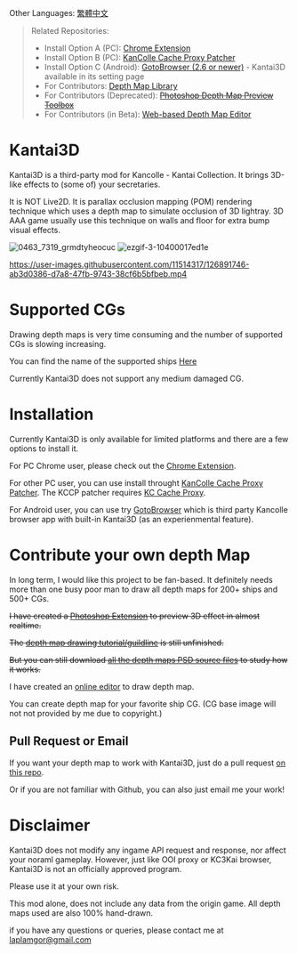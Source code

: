 

Other Languages: [繁體中文](https://github.com/laplamgor/kantai3d/blob/main/README.zh-Hant.md)

> Related Repositories:
> * Install Option A (PC): [Chrome Extension](https://github.com/laplamgor/kantai3d-chrome-extension)
> * Install Option B (PC): [KanColle Cache Proxy Patcher](https://github.com/laplamgor/kantai3d-kccp-patcher)
> * Install Option C (Android): [GotoBrowser (2.6 or newer)](https://github.com/antest1/GotoBrowser) - Kantai3D available in its setting page
> * For Contributors: [Depth Map Library](https://github.com/laplamgor/kantai3d-depth-maps)
> * For Contributors (Deprecated): ~~[Photoshop Depth Map Preview Toolbox](https://github.com/laplamgor/kantai3d-photoshop-extension)~~
> * For Contributors (in Beta): [Web-based Depth Map Editor](https://github.com/laplamgor/kantai3d-online-editor)


# Kantai3D
Kantai3D is a third-party mod for Kancolle - Kantai Collection. It brings 3D-like effects to (some of) your secretaries. 

It is NOT Live2D. It is parallax occlusion mapping (POM) rendering technique which uses a depth map to simulate occlusion of 3D lightray. 3D AAA game usually use this technique on walls and floor for extra bump visual effects.

![0463_7319_grmdtyheocuc](https://user-images.githubusercontent.com/11514317/96752931-b8a0c980-1401-11eb-8e42-1b02b336435d.gif) ![ezgif-3-10400017ed1e](https://user-images.githubusercontent.com/11514317/97005334-e0fb0600-1570-11eb-97b3-85896c1a463b.gif)


https://user-images.githubusercontent.com/11514317/126891746-ab3d0386-d7a8-47fb-9743-38cf6b5bfbeb.mp4

# Supported CGs

Drawing depth maps is very time consuming and the number of supported CGs is slowing increasing.

You can find the name of the supported ships [Here](https://github.com/users/laplamgor/projects/1#column-10244994)

Currently Kantai3D does not support any medium damaged CG.

# Installation

Currently Kantai3D is only available for limited platforms and there are a few options to install it.

For PC Chrome user, please check out the [Chrome Extension](https://github.com/laplamgor/kantai3d-chrome-extension).

For other PC user, you can use install throught [KanColle Cache Proxy Patcher](https://github.com/laplamgor/kantai3d-kccp-patcher).
The KCCP patcher requires [KC Cache Proxy](https://github.com/Tibowl/KCCacheProxy). 

For Android user, you can use try [GotoBrowser](https://github.com/antest1/GotoBrowser) which is third party Kancolle browser app with built-in Kantai3D (as an experienmental feature).

# Contribute your own depth Map

In long term, I would like this project to be fan-based. It definitely needs more than one busy poor man to draw all depth maps for 200+ ships and 500+ CGs.

~~I have created a [Photoshop Extension](https://github.com/laplamgor/kantai3d-photoshop-extension) to preview 3D effect in almost realtime.~~

~~The [depth map drawing tutorial/guildline](https://github.com/laplamgor/kantai3d-depth-maps/wiki/0.-Before-You-Start) is still unfinished.~~

~~But you can still download [all the depth maps PSD source files](https://github.com/laplamgor/kantai3d-depth-maps) to study how it works.~~

I have created an [online editor](https://github.com/laplamgor/kantai3d-online-editor) to draw depth map.

You can create depth map for your favorite ship CG. (CG base image will not not provided by me due to copyright.)

## Pull Request or Email

If you want your depth map to work with Kantai3D, just do a pull request [on this repo](https://github.com/laplamgor/kantai3d-depth-maps).

Or if you are not familiar with Github, you can also just email me your work!


# Disclaimer
Kantai3D does not modify any ingame API request and response, nor affect your noraml gameplay.
However, just like OOI proxy or KC3Kai browser, Kantai3D is not an officially approved program.

Please use it at your own risk. 


This mod alone, does not include any data from the origin game. All depth maps used are also 100% hand-drawn. 

if you have any questions or queries, please contact me at laplamgor@gmail.com
